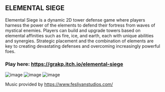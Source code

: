 ## ELEMENTAL SIEGE

Elemental Siege is a dynamic 2D tower defense game where players harness the power of the elements to defend their fortress from waves of mystical enemies. Players can build and upgrade towers based on elemental affinities such as fire, ice, and earth,  each with unique abilities and synergies. Strategic placement and the combination of elements are key to creating devastating defenses and overcoming increasingly powerful foes.

### Play here: https://grakp.itch.io/elemental-siege

![image](https://github.com/user-attachments/assets/a3c79b96-f6c2-4d53-b2bb-3b0e00cf4e27)
![image](https://github.com/user-attachments/assets/eb53d48a-7390-4ec8-9c4b-9eb8e4d79877)
![image](https://github.com/user-attachments/assets/fbca68be-bd86-4802-9972-6fb3e690c227)


Music provided by https://www.fesliyanstudios.com/
